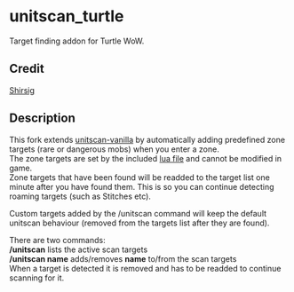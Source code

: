 # unitscan_turtle    
Target finding addon for Turtle WoW.

## Credit
[Shirsig](https://github.com/shirsig/unitscan-vanilla)

## Description
This fork extends [unitscan-vanilla](https://github.com/shirsig/unitscan-vanilla) by automatically adding predefined zone targets (rare or dangerous mobs) when you enter a zone.    
The zone targets are set by the included [lua file](https://github.com/GryllsAddons/unitscan-turtle/blob/master/zonetargets.lua) and cannot be modified in game.    
Zone targets that have been found will be readded to the target list one minute after you have found them. This is so you can continue detecting roaming targets (such as Stitches etc).    

Custom targets added by the /unitscan command will keep the default unitscan behaviour (removed from the targets list after they are found).

There are two commands:<br/>
**/unitscan** lists the active scan targets<br/>
**/unitscan name** adds/removes **name** to/from the scan targets<br/>
When a target is detected it is removed and has to be readded to continue scanning for it.
